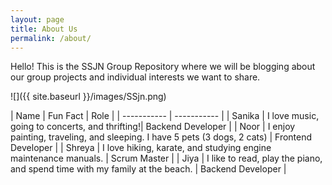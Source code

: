 ```yaml
---
layout: page
title: About Us
permalink: /about/
---
```


Hello! This is the SSJN Group Repository where we will be blogging about our group projects and individual interests we want to share. 

![]({{ site.baseurl }}/images/SSjn.png)

| Name      | Fun Fact | Role |
| ----------- | ----------- |
| Sanika | I love music, going to concerts, and thrifting!| Backend Developer |
| Noor   | I enjoy painting, traveling, and sleeping. I have 5 pets (3 dogs, 2 cats) | Frontend Developer |
| Shreya | I love hiking, karate, and studying engine maintenance manuals. | Scrum Master |
| Jiya | I like to read, play the piano, and spend time with my family at the beach. | Backend Developer |
